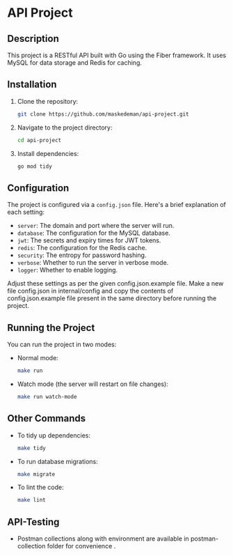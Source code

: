 # API Project

## Description

This project is a RESTful API built with Go using the Fiber framework. It uses MySQL for data storage and Redis for caching.

## Installation

1. Clone the repository:
    ```bash
    git clone https://github.com/maskedeman/api-project.git
    ```
2. Navigate to the project directory:
    ```bash
    cd api-project
    ```
3. Install dependencies:
    ```bash
    go mod tidy
    ```

## Configuration

The project is configured via a `config.json` file. Here's a brief explanation of each setting:

- `server`: The domain and port where the server will run.
- `database`: The configuration for the MySQL database.
- `jwt`: The secrets and expiry times for JWT tokens.
- `redis`: The configuration for the Redis cache.
- `security`: The entropy for password hashing.
- `verbose`: Whether to run the server in verbose mode.
- `logger`: Whether to enable logging.

Adjust these settings as per the given config.json.example file. Make a new file config.json in internal/config and copy the contents of config.json.example file present in the same directory before running the project.

## Running the Project

You can run the project in two modes:

- Normal mode:
    ```bash
    make run
    ```
- Watch mode (the server will restart on file changes):
    ```bash
    make run watch-mode
    ```

## Other Commands

- To tidy up dependencies:
    ```bash
    make tidy
    ```
- To run database migrations:
    ```bash
    make migrate
    ```
- To lint the code:
    ```bash
    make lint
    ```

## API-Testing

- Postman collections along with environment are available in postman-collection folder for convenience .

